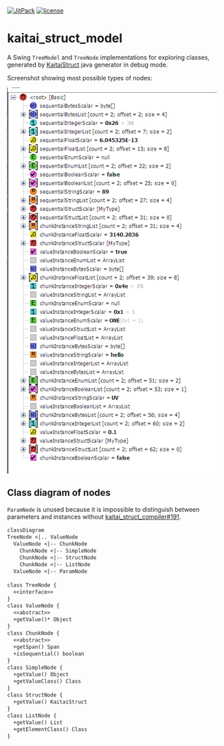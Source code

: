 [![JitPack](https://img.shields.io/jitpack/v/github/Mingun/kaitai_struct_model)](https://jitpack.io/#Mingun/kaitai_struct_model)
[![license](https://img.shields.io/badge/license-mit-blue.svg)](https://opensource.org/licenses/MIT)

# kaitai_struct_model
A Swing `TreeModel` and `TreeNode` implementations for exploring classes, generated by
[KaitaiStruct](https://kaitai.io) java generator in debug mode.

Screenshot showing most possible types of nodes:

![Screenshot of Kaitai Struct tree model](screenshot.png)

## Class diagram of nodes

`ParamNode` is unused because it is impossible to distinguish between
parameters and instances without [kaitai_struct_compiler#191].

```mermaid
classDiagram
TreeNode <|.. ValueNode
  ValueNode <|-- ChunkNode
    ChunkNode <|-- SimpleNode
    ChunkNode <|-- StructNode
    ChunkNode <|-- ListNode
  ValueNode <|-- ParamNode

class TreeNode {
  <<interface>>
}
class ValueNode {
  <<abstract>>
  +getValue()* Object
}
class ChunkNode {
  <<abstract>>
  +getSpan() Span
  +isSequential() boolean
}
class SimpleNode {
  +getValue() Object
  +getValueClass() Class
}
class StructNode {
  +getValue() KaitaiStruct
}
class ListNode {
  +getValue() List
  +getElementClass() Class
}
```

[kaitai_struct_compiler#191]: https://github.com/kaitai-io/kaitai_struct_compiler/pull/191
